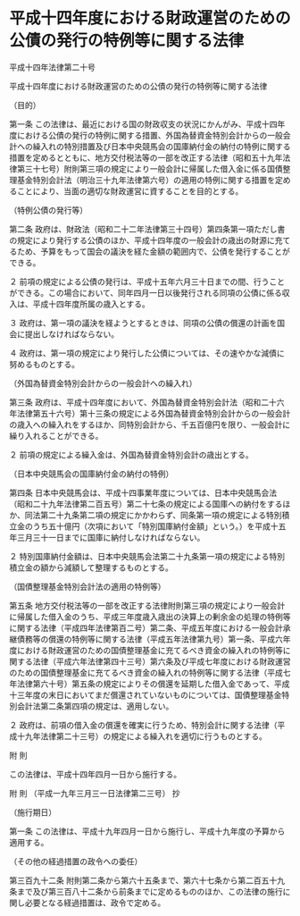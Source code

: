 # 平成十四年度における財政運営のための公債の発行の特例等に関する法律

平成十四年法律第二十号

平成十四年度における財政運営のための公債の発行の特例等に関する法律

（目的）

第一条 この法律は、最近における国の財政収支の状況にかんがみ、平成十四年度における公債の発行の特例に関する措置、外国為替資金特別会計からの一般会計への繰入れの特別措置及び日本中央競馬会の国庫納付金の納付の特例に関する措置を定めるとともに、地方交付税法等の一部を改正する法律（昭和五十九年法律第三十七号）附則第三項の規定により一般会計に帰属した借入金に係る国債整理基金特別会計法（明治三十九年法律第六号）の適用の特例に関する措置を定めることにより、当面の適切な財政運営に資することを目的とする。

（特例公債の発行等）

第二条 政府は、財政法（昭和二十二年法律第三十四号）第四条第一項ただし書の規定により発行する公債のほか、平成十四年度の一般会計の歳出の財源に充てるため、予算をもって国会の議決を経た金額の範囲内で、公債を発行することができる。

２ 前項の規定による公債の発行は、平成十五年六月三十日までの間、行うことができる。この場合において、同年四月一日以後発行される同項の公債に係る収入は、平成十四年度所属の歳入とする。

３ 政府は、第一項の議決を経ようとするときは、同項の公債の償還の計画を国会に提出しなければならない。

４ 政府は、第一項の規定により発行した公債については、その速やかな減債に努めるものとする。

（外国為替資金特別会計からの一般会計への繰入れ）

第三条 政府は、平成十四年度において、外国為替資金特別会計法（昭和二十六年法律第五十六号）第十三条の規定による外国為替資金特別会計からの一般会計の歳入への繰入れをするほか、同特別会計から、千五百億円を限り、一般会計に繰り入れることができる。

２ 前項の規定による繰入金は、外国為替資金特別会計の歳出とする。

（日本中央競馬会の国庫納付金の納付の特例）

第四条 日本中央競馬会は、平成十四事業年度については、日本中央競馬会法（昭和二十九年法律第二百五号）第二十七条の規定による国庫への納付をするほか、同法第二十九条第二項の規定にかかわらず、同条第一項の規定による特別積立金のうち五十億円（次項において「特別国庫納付金額」という。）を平成十五年三月三十一日までに国庫に納付しなければならない。

２ 特別国庫納付金額は、日本中央競馬会法第二十九条第一項の規定による特別積立金の額から減額して整理するものとする。

（国債整理基金特別会計法の適用の特例等）

第五条 地方交付税法等の一部を改正する法律附則第三項の規定により一般会計に帰属した借入金のうち、平成三年度歳入歳出の決算上の剰余金の処理の特例等に関する法律（平成四年法律第百二号）第二条、平成五年度における一般会計承継債務等の償還の特例等に関する法律（平成五年法律第九号）第一条、平成六年度における財政運営のための国債整理基金に充てるべき資金の繰入れの特例等に関する法律（平成六年法律第四十三号）第六条及び平成七年度における財政運営のための国債整理基金に充てるべき資金の繰入れの特例等に関する法律（平成七年法律第六十号）第五条の規定によりその償還を延期した借入金であって、平成十三年度の末日においてまだ償還されていないものについては、国債整理基金特別会計法第二条第四項の規定は、適用しない。

２ 政府は、前項の借入金の償還を確実に行うため、特別会計に関する法律（平成十九年法律第二十三号）の規定による繰入れを適切に行うものとする。

附 則

この法律は、平成十四年四月一日から施行する。

附 則 （平成一九年三月三一日法律第二三号） 抄

（施行期日）

第一条 この法律は、平成十九年四月一日から施行し、平成十九年度の予算から適用する。

（その他の経過措置の政令への委任）

第三百九十二条 附則第二条から第六十五条まで、第六十七条から第二百五十九条まで及び第三百八十二条から前条までに定めるもののほか、この法律の施行に関し必要となる経過措置は、政令で定める。
